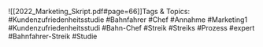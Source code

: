 
![[2022_Marketing_Skript.pdf#page=66]]Tags & Topics:
   #Kundenzufriedenheitsstudie
   #Bahnfahrer
   #Chef
   #Annahme
   #Marketing1
   #Kundenzufriedenheitsstudi
   #Bahn-Chef
   #Streik
   #Streiks
   #Prozess
   #expert
   #Bahnfahrer-Streik
   #Studie
